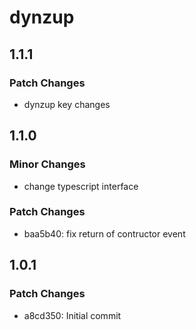# dynzup

## 1.1.1

### Patch Changes

- dynzup key changes

## 1.1.0

### Minor Changes

- change typescript interface

### Patch Changes

- baa5b40: fix return of contructor event

## 1.0.1

### Patch Changes

- a8cd350: Initial commit
